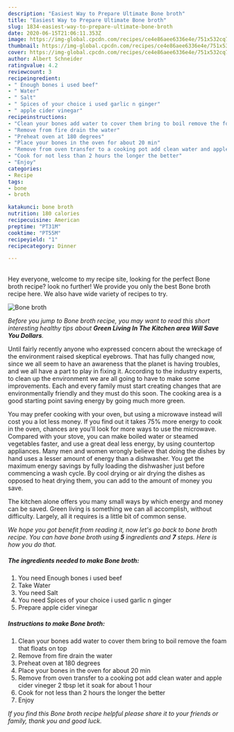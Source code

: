```yaml
---
description: "Easiest Way to Prepare Ultimate Bone broth"
title: "Easiest Way to Prepare Ultimate Bone broth"
slug: 1834-easiest-way-to-prepare-ultimate-bone-broth
date: 2020-06-15T21:06:11.353Z
image: https://img-global.cpcdn.com/recipes/ce4e86aee6336e4e/751x532cq70/bone-broth-recipe-main-photo.jpg
thumbnail: https://img-global.cpcdn.com/recipes/ce4e86aee6336e4e/751x532cq70/bone-broth-recipe-main-photo.jpg
cover: https://img-global.cpcdn.com/recipes/ce4e86aee6336e4e/751x532cq70/bone-broth-recipe-main-photo.jpg
author: Albert Schneider
ratingvalue: 4.2
reviewcount: 3
recipeingredient:
- " Enough bones i used beef"
- " Water"
- " Salt"
- " Spices of your choice i used garlic n ginger"
- " apple cider vinegar"
recipeinstructions:
- "Clean your bones add water to cover them bring to boil remove the foam that floats on top"
- "Remove from fire drain the water"
- "Preheat oven at 180 degrees"
- "Place your bones in the oven for about 20 min"
- "Remove from oven transfer to a cooking pot add clean water and apple cider vineger 2 tbsp let it soak for about 1 hour"
- "Cook for not less than 2 hours the longer the better"
- "Enjoy"
categories:
- Recipe
tags:
- bone
- broth

katakunci: bone broth 
nutrition: 180 calories
recipecuisine: American
preptime: "PT31M"
cooktime: "PT55M"
recipeyield: "1"
recipecategory: Dinner

---
```

<br>
Hey everyone, welcome to my recipe site, looking for the perfect Bone broth recipe? look no further! We provide you only the best Bone broth recipe here. We also have wide variety of recipes to try.
<br>


![Bone broth](https://img-global.cpcdn.com/recipes/ce4e86aee6336e4e/751x532cq70/bone-broth-recipe-main-photo.jpg)

<i>Before you jump to Bone broth recipe, you may want to read this short interesting healthy tips about 
<strong>Green Living In The Kitchen area Will Save You Dollars</strong>.</i>
</br>

Until fairly recently anyone who expressed concern about the wreckage of the environment raised skeptical eyebrows. That has fully changed now, since we all seem to have an awareness that the planet is having troubles, and we all have a part to play in fixing it. According to the industry experts, to clean up the environment we are all going to have to make some improvements. Each and every family must start creating changes that are environmentally friendly and they must do this soon. The cooking area is a good starting point saving energy by going much more green.

You may prefer cooking with your oven, but using a microwave instead will cost you a lot less money. If you find out it takes 75% more energy to cook in the oven, chances are you'll look for more ways to use the microwave. Compared with your stove, you can make boiled water or steamed vegetables faster, and use a great deal less energy, by using countertop appliances. Many men and women wrongly believe that doing the dishes by hand uses a lesser amount of energy than a dishwasher. You get the maximum energy savings by fully loading the dishwasher just before commencing a wash cycle. By cool drying or air drying the dishes as opposed to heat drying them, you can add to the amount of money you save.

The kitchen alone offers you many small ways by which energy and money can be saved. Green living is something we can all accomplish, without difficulty. Largely, all it requires is a little bit of common sense.


<i>We hope you got benefit from reading it, now let's go back to bone broth recipe. You can have bone broth using <strong>5</strong> ingredients and <strong>7</strong> steps. Here is how you do that.
</i>

##### The ingredients needed to make Bone broth:

1. You need  Enough bones i used beef
1. Take  Water
1. You need  Salt
1. You need  Spices of your choice i used garlic n ginger
1. Prepare  apple cider vinegar


##### Instructions to make Bone broth:

1. Clean your bones add water to cover them bring to boil remove the foam that floats on top
1. Remove from fire drain the water
1. Preheat oven at 180 degrees
1. Place your bones in the oven for about 20 min
1. Remove from oven transfer to a cooking pot add clean water and apple cider vineger 2 tbsp let it soak for about 1 hour
1. Cook for not less than 2 hours the longer the better
1. Enjoy


<i>If you find this Bone broth recipe helpful please share it to your friends or family, thank you and good luck.</i>
